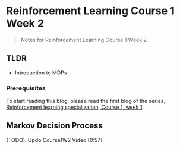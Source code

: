 # Reinforcement Learning Course 1 Week 2

> Notes for Reinforcement Learning Course 1 Week 2.

## TLDR

- Introduction to MDPs

### Prerequisites

To start reading this blog, please read the first blog of the series, [Reinforcement learning specialization, Course 1, week 1](https://sezan92.github.io/2023/08/14/RL-course1-w1-blog.html). 

## Markov Decision Process

(TODO). Updo Course1W2 Video [0:57]